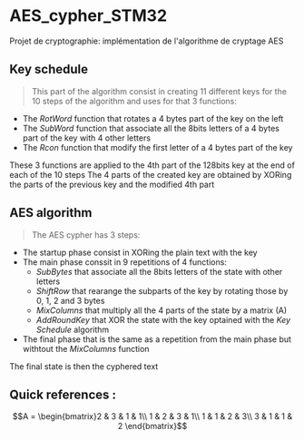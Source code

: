# AES_cypher_STM32
Projet de cryptographie: implémentation de l'algorithme de cryptage AES


## Key schedule
>This part of the algorithm consist in creating 11 different keys for the 10 steps of the algorithm and uses for that 3 functions:
- The *RotWord* function that rotates a 4 bytes part of the key on the left
- The *SubWord* function that associate all the 8bits letters of a 4 bytes part of the key with 4 other letters
- The *Rcon* function that modify the first letter of a 4 bytes part of the key

These 3 functions are applied to the 4th part of the 128bits key at the end of each of the 10 steps
The 4 parts of the created key are obtained by XORing the parts of the previous key and the modified 4th part

## AES algorithm

> The AES cypher has 3 steps:
- The startup phase consist in XORing the plain text with the key
- The main phase conssit in 9 repetitions of 4 functions: 
  - *SubBytes* that associate all the 8bits letters of the state with other letters
  - *ShiftRow* that rearange the subparts of the key by rotating those by 0, 1, 2 and 3 bytes
  - *MixColumns* that multiply all the 4 parts of the state by a matrix (A)
  - *AddRoundKey* that XOR the state with the key optained with the *Key Schedule* algorithm
- The final phase that is the same as a repetition from the main phase but withtout the *MixColumns* function

The final state is then the cyphered text


## Quick references :

$$A = \begin{bmatrix}2 & 3 & 1 & 1\\
1 & 2 & 3 & 1\\
1 & 1 & 2 & 3\\
3 & 1 & 1 & 2
\end{bmatrix}$$
